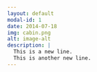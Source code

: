 ```yaml
---
layout: default
modal-id: 1
date: 2014-07-18
img: cabin.png
alt: image-alt
description: |
  This is a new line.
  This is another new line.
---
```

